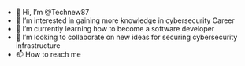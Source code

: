 - 👋 Hi, I’m @Technew87
- 👀 I’m interested in gaining more knowledge in cybersecurity Career
- 🌱 I’m currently learning how to become a software developer
- 💞️ I’m looking to collaborate on new ideas for securing cybersecurity infrastructure 
- 📫 How to reach me 

<!---
Technew87/Technew87 is a ✨ special ✨ repository because its `README.md` (this file) appears on your GitHub profile.
You can click the Preview link to take a look at your changes.
--->

